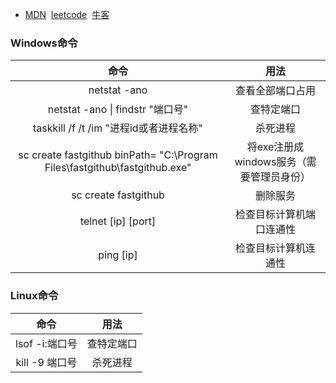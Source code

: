 - [MDN](https://developer.mozilla.org/zh-CN/)&nbsp;&nbsp;[leetcode](https://leetcode.cn/)&nbsp;&nbsp;[牛客](https://www.nowcoder.com/)
 
### Windows命令
| 命令 | 用法 |
| :-----: | :----: |
| netstat -ano | 查看全部端口占用 |
| netstat -ano \| findstr "端口号" | 查特定端口 |
| taskkill /f /t /im "进程id或者进程名称" | 杀死进程 |
| sc create fastgithub binPath= "C:\Program Files\fastgithub\fastgithub.exe" | 将exe注册成windows服务（需要管理员身份） |
| sc create fastgithub | 删除服务 |
| telnet [ip] [port] | 检查目标计算机端口连通性 |
| ping [ip] | 检查目标计算机连通性 |
### Linux命令
| 命令 | 用法 |
| :-----: | :----: |
| lsof -i:端口号 | 查特定端口 |
| kill -9 端口号 | 杀死进程 |


